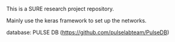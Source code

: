 This is a SURE research project repository.

Mainly use the keras framework to set up the networks.

database: PULSE DB (https://github.com/pulselabteam/PulseDB)
